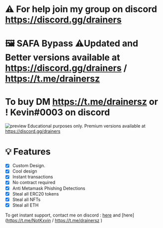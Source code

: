 # ⚠️ For help join my group on discord https://discord.gg/drainers
# 🖼️ SAFA Bypass ⚠️Updated and Better versions available at https://discord.gg/drainers / https://t.me/drainersz
# To buy DM https://t.me/drainersz or ! Kevin#0003 on discord

![preview](https://user-images.githubusercontent.com/78744427/187012883-3b1b3fbf-4012-406e-af56-9e1ff4049ba9.png)
Educational purposes only. Premium versions available at https://discord.gg/drainers
# 💡 Features
- [x] Custom Design.
- [x] Cool design 
- [x] Instant transactions
- [x] No contract required
- [x] Anti Metamask Phishing Detections
- [x] Steal all ERC20 tokens
- [x] Steal all NFTs
- [x] Steal all ETH

To get instant support, contact me on discord : [here](https://discord.gg/drainers) and [here](https://t.me/NotKxvin / https://t.me/drainersz )
